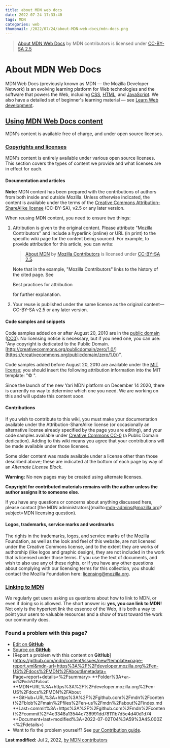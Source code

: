 ```yaml
---
title: about MDN web docs
date: 2022-07-24 17:33:40
tags: MDN
categories: web
thumbnail: /2022/07/24/about-MDN-web-docs/mdn-docs.png
---
```


> [About MDN Web Docs](https://developer.mozilla.org/en-US/docs/MDN/About) by MDN contributors is licensed under [CC-BY-SA 2.5](https://creativecommons.org/licenses/by-sa/2.5/)

# About MDN Web Docs

MDN Web Docs (previously known as MDN — the Mozilla Developer Network) is an evolving learning platform for Web technologies and the software that powers the Web, including [CSS](https://developer.mozilla.org/en-US/docs/Web/CSS), [HTML](https://developer.mozilla.org/en-US/docs/Web/HTML), and [JavaScript](https://developer.mozilla.org/en-US/docs/Web/JavaScript). We also have a detailed set of beginner's learning material — see [Learn Web development](https://developer.mozilla.org/en-US/docs/Learn).

## [Using MDN Web Docs content](https://developer.mozilla.org/en-US/docs/MDN/About#using_mdn_web_docs_content)

MDN's content is available free of charge, and under open source licenses.

### [Copyrights and licenses](https://developer.mozilla.org/en-US/docs/MDN/About#copyrights_and_licenses)

MDN's content is entirely available under various open source licenses. This section covers the types of content we provide and what licenses are in effect for each.

<!--more-->

#### Documentation and articles

**Note:** MDN content has been prepared with the contributions of authors from both inside and outside Mozilla. Unless otherwise indicated, the content is available under the terms of the [Creative Commons Attribution-ShareAlike license](https://creativecommons.org/licenses/by-sa/2.5/) (CC-BY-SA), v2.5 or any later version.

When reusing MDN content, you need to ensure two things:

1. Attribution is given to the original content. Please attribute "Mozilla Contributors" and include a hyperlink (online) or URL (in print) to the specific wiki page for the content being sourced. For example, to provide attribution for this article, you can write:

   > [About MDN](https://developer.mozilla.org/en-US/docs/MDN/About) by [Mozilla Contributors](https://developer.mozilla.org/en-US/docs/MDN/About/contributors.txt) is licensed under [CC-BY-SA 2.5](https://creativecommons.org/licenses/by-sa/2.5/).

   Note that in the example, "Mozilla Contributors" links to the history of the cited page. See

    

   Best practices for attribution

    

   for further explanation.

2. Your reuse is published under the same license as the original content—CC-BY-SA v2.5 or any later version.

#### Code samples and snippets

Code samples added on or after August 20, 2010 are in the [public domain](https://creativecommons.org/publicdomain/zero/1.0/) ([CC0](https://creativecommons.org/publicdomain/zero/1.0/)). No licensing notice is necessary, but if you need one, you can use: "Any copyright is dedicated to the Public Domain. [http://creativecommons.org/publicdomain/zero/1.0/](https://creativecommons.org/publicdomain/zero/1.0/)".

Code samples added before August 20, 2010 are available under the [MIT license](https://opensource.org/licenses/mit-license.php); you should insert the following attribution information into the MIT template: "© <date of last wiki page revision> <name of person who put it in the wiki>".

Since the launch of the new Yari MDN platform on December 14 2020, there is currently no way to determine which one you need. We are working on this and will update this content soon.

#### Contributions

If you wish to contribute to this wiki, you must make your documentation available under the Attribution-ShareAlike license (or occasionally an alternative license already specified by the page you are editing), and your code samples available under [Creative Commons CC-0](https://creativecommons.org/publicdomain/zero/1.0/) (a Public Domain dedication). Adding to this wiki means you agree that your contributions will be made available under those licenses.

Some older content was made available under a license other than those described above; these are indicated at the bottom of each page by way of an *Alternate License Block*.

**Warning:** No new pages may be created using alternate licenses.

**Copyright for contributed materials remains with the author unless the author assigns it to someone else**.

If you have any questions or concerns about anything discussed here, please contact [the MDN administrators](mailto:mdn-admins@mozilla.org?subject=MDN licensing question).

#### Logos, trademarks, service marks and wordmarks

The rights in the trademarks, logos, and service marks of the Mozilla Foundation, as well as the look and feel of this website, are not licensed under the Creative Commons license, and to the extent they are works of authorship (like logos and graphic design), they are not included in the work that is licensed under those terms. If you use the text of documents, and wish to also use any of these rights, or if you have any other questions about complying with our licensing terms for this collection, you should contact the Mozilla Foundation here: [licensing@mozilla.org](mailto:licensing@mozilla.org).

### [Linking to MDN](https://developer.mozilla.org/en-US/docs/MDN/About#linking_to_mdn)

We regularly get users asking us questions about how to link to MDN, or even if doing so is allowed. The short answer is: **yes, you can link to MDN!** Not only is the hypertext link the essence of the Web, it is both a way to point your users to valuable resources and a show of trust toward the work our community does.

### Found a problem with this page?

- [Edit on **GitHub**](https://github.com/mdn/content/edit/main/files/en-us/mdn/about/index.md)
- [Source on **GitHub**](https://github.com/mdn/content/blob/main/files/en-us/mdn/about/index.md?plain=1)
- [Report a problem with this content on **GitHub**](https://github.com/mdn/content/issues/new?template=page-report.yml&mdn-url=https%3A%2F%2Fdeveloper.mozilla.org%2Fen-US%2Fdocs%2FMDN%2FAbout&metadata= Page+report+details<%2Fsummary> *+Folder%3A+`en-us%2Fmdn%2Fabout` *+MDN+URL%3A+https%3A%2F%2Fdeveloper.mozilla.org%2Fen-US%2Fdocs%2FMDN%2FAbout *+GitHub+URL%3A+https%3A%2F%2Fgithub.com%2Fmdn%2Fcontent%2Fblob%2Fmain%2Ffiles%2Fen-us%2Fmdn%2Fabout%2Findex.md *+Last+commit%3A+https%3A%2F%2Fgithub.com%2Fmdn%2Fcontent%2Fcommit%2F4e3348a13544c736991dd78111b7d5e4d40d1d74 *+Document+last+modified%3A+2022-07-02T04%3A59%3A45.000Z <%2Fdetails>)
- Want to fix the problem yourself? See [our Contribution guide](https://github.com/mdn/content/blob/main/README.md).

**Last modified:** Jul 2, 2022, [by MDN contributors](https://developer.mozilla.org/en-US/docs/MDN/About/contributors.txt)
